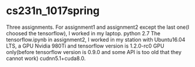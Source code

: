 # cs231n_1017spring
Three assignments. 
For assignment1 and assignment2 except the last one(I choosed the tensorflow), I worked in my laptop. python 2.7
The tensorflow.ipynb in assignment2, I worked in my station with Ubuntu16.04 LTS, a GPU Nvidia 980Ti and tensorflow version is 1.2.0-rc0 GPU only(before tensorflow version is 0.9.0 and some API is too old that they cannot work) cudnn5.1+cuda8.0.
